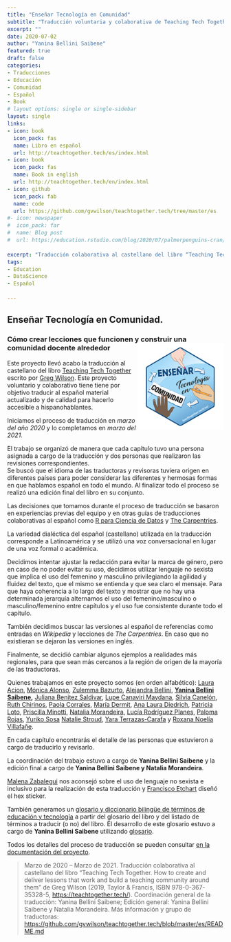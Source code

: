 ```yaml
---
title: "Enseñar Tecnología en Comunidad"
subtitle: "Traducción voluntaria y colaborativa de Teaching Tech Together"
excerpt: ""
date: 2020-07-02
author: "Yanina Bellini Saibene"
featured: true
draft: false
categories:
- Traducciones
- Educación
- Comunidad
- Español
- Book
# layout options: single or single-sidebar
layout: single
links:
- icon: book
  icon_pack: fas
  name: Libro en español
  url: http://teachtogether.tech/es/index.html
- icon: book
  icon_pack: fas
  name: Book in english
  url: http://teachtogether.tech/en/index.html  
- icon: github
  icon_pack: fab
  name: code
  url: https://github.com/gvwilson/teachtogether.tech/tree/master/es
#- icon: newspaper
#  icon_pack: far
#  name: Blog post
#  url: https://education.rstudio.com/blog/2020/07/palmerpenguins-cran/

excerpt: "Traducción colaborativa al castellano del libro “Teaching Tech Together. How to create and deliver lessons that work and build a teaching community around them” de Greg Wilson"
tags:
- Education
- DataScience
- Español

---
```


## Enseñar Tecnología en Comunidad. 
### Cómo crear lecciones que funcionen y construir una comunidad docente alrededor  <a href='https://github.com/gvwilson/teachtogether.tech/tree/master/es#orientaciones-para-la-traducci%C3%B3n-'><img src='featured.png' align="right" height="200" alt='Etiqueta hexagonal ("hex sticker") para el proyecto titulado "Enseñar Tecnología en Comunidad." Las palabras parecen parte de un mapa conceptual y hay manos diferentes apuntando hacia ellas.'/></a>

Este proyecto llevó acabo la traducción al castellano del libro [Teaching Tech Together](https://teachtogether.tech/) escrito por [Greg Wilson](https://www.twitter.com/gvwilson). Este proyecto voluntario y colaborativo tiene tiene por objetivo traducir al español material actualizado 
y de calidad para hacerlo accesible a hispanohablantes.

Iniciamos el proceso de traducción en _marzo del año 2020_ y lo completamos en _marzo del 2021_.

El trabajo se organizó de manera que cada capítulo tuvo una persona asignada a cargo de la traducción y dos personas que realizaron las revisiones correspondientes.  
Se buscó que el idioma de las traductoras y revisoras tuviera origen en diferentes países para poder considerar las diferentes y hermosas formas en que hablamos español en todo el mundo.
Al finalizar todo el proceso se realizó una edición final del libro en su conjunto.

Las decisiones que tomamos durante el proceso de traducción se basaron en experiencias previas del equipo y en otras guías de traducciones colaborativas al español como [R para Ciencia de Datos](https://github.com/cienciadedatos/documentacion-traduccion-r4ds) y [The Carpentries](https://github.com/Carpentries-ES/board/blob/master/Convenciones\_Traduccion.md).

La variedad dialéctica del español (castellano) utilizada en la traducción corresponde  a Latinoamérica y se utilizó una voz conversacional en lugar de una voz formal o académica.

Decidimos intentar ajustar la redacción para evitar la marca de género, pero
en caso de no poder evitar su uso, decidimos utilizar lenguaje no sexista  
que implica el uso del femenino y masculino privilegiando la agilidad y fluidez del texto, que el mismo se entienda y que sea claro el mensaje. Para que haya coherencia a lo largo del texto y mostrar que no hay una determinada jerarquía 
alternamos el uso del femenino/masculino o masculino/femenino entre capítulos 
y el uso fue consistente durante todo el capítulo. 

También decidimos buscar las versiones al español de referencias como 
entradas en _Wikipedia_ y lecciones de _The Carpentries_.  En caso que no existieran se dejaron las versiones en inglés.

Finalmente, se decidió cambiar algunos ejemplos a realidades más regionales, 
para que sean más cercanos a la región de origen de la mayoría de las
traductoras.

Quienes trabajamos en este proyecto somos (en orden alfabético):
[Laura Acion](https://twitter.com/\_lacion\_),
[Mónica Alonso](https://twitter.com/MonicaLA2000),
[Zulemma Bazurto](https://twitter.com/Zjbb),
[Alejandra Bellini](https://twitter.com/AlejaBellini),
__[Yanina Bellini Saibene](https://twitter.com/yabellini),__
[Juliana Benitez Saldivar](https://twitter.com/July\_Benitezs),
[Lupe Canaviri Maydana](https://twitter.com/luucamay\_),
[Silvia Canelón](https://twitter.com/spcanelon),
[Ruth Chirinos](https://twitter.com/ruthy\_root),
[Paola Corrales](https://twitter.com/PaobCorrales),
[María Dermit](https://twitter.com/DermitMaria),
[Ana Laura Diedrich](https://twitter.com/anadiedrichs),
[Patricia Loto](https://twitter.com/patriloto),
[Priscilla Minotti](https://twitter.com/pmnatural),
[Natalia Morandeira](https://twitter.com/Nat\_Mora\_),
[Lucía Rodríguez Planes](https://twitter.com/\_luciarp\_),
[Paloma Rojas](https://twitter.com/palolili23),
[Yuriko Sosa](https://twitter.com/YkSosaP)
[Natalie Stroud](https://www.linkedin.com/in/natalie-stroud-63110a113/),
[Yara Terrazas-Carafa](https://twitter.com/\_yarena) y
[Roxana Noelía Villafañe](https://twitter.com/data\_datum).

En cada capítulo encontrarás el detalle de las personas que estuvieron a cargo de traducirlo y revisarlo.

La coordinación del trabajo estuvo a cargo de __Yanina Bellini Saibene__ y la edición final a cargo de __Yanina Bellini Saibene y Natalia Morandeira__.

[Malena Zabalegui](https://www.instagram.com/malenazabalegui/) nos aconsejó sobre el uso de lenguaje no sexista e inclusivo para la realización de esta traducción y [Francisco Etchart](https://www.instagram.com/fetch.franciscoetchart/) diseñó el hex sticker.

También generamos un [glosario y diccionario bilingüe de términos de educación y tecnología](https://yabellini.shinyapps.io/T3Glossary/) a partir del glosario del libro y del listado de términos a traducir (o no) del libro.
El desarrollo de este glosario estuvo a cargo de __Yanina Bellini Saibene__ utilizando [glosario](https://carpentries.github.io/glosario/).

Todos los detalles del proceso de traducción se pueden consultar
[en la documentación del proyecto](https://github.com/gvwilson/teachtogether.tech/blob/master/es/README.md).




> Marzo de 2020 – Marzo de 2021. Traducción colaborativa al castellano del libro “Teaching Tech Together. How to create and deliver lessons that work and build a teaching community around them” de Greg Wilson (2019, Taylor & Francis, ISBN 978-0-367-35328-5, https://teachtogether.tech/). Coordinación general de la traducción: Yanina Bellini Saibene; Edición general: Yanina Bellini Saibene y Natalia Morandeira. Más información y grupo de traductoras: https://github.com/gvwilson/teachtogether.tech/blob/master/es/README.md
